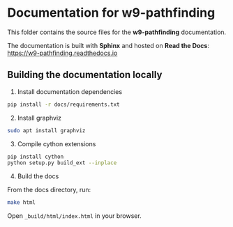 # Documentation for w9-pathfinding

This folder contains the source files for the **w9-pathfinding** documentation.

The documentation is built with **Sphinx** and hosted on **Read the Docs**: https://w9-pathfinding.readthedocs.io

## Building the documentation locally

1. Install documentation dependencies

```bash
pip install -r docs/requirements.txt
```

2. Install graphviz

```bash
sudo apt install graphviz
```

3. Compile cython extensions

```bash
pip install cython
python setup.py build_ext --inplace
```

4. Build the docs

From the docs directory, run:

```bash
make html
```

Open `_build/html/index.html` in your browser.

